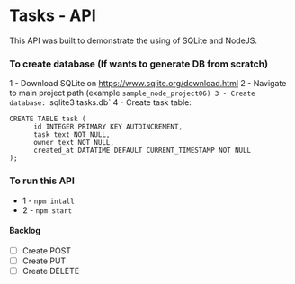 # Tasks - API
This API was built to demonstrate the using of SQLite and NodeJS.

### To create database (If wants to generate DB from scratch) 
 1 - Download SQLite on https://www.sqlite.org/download.html
 2 - Navigate to main project path (example `sample_node_project06)
 3 - Create database:
 `sqlite3 tasks.db`
 4 - Create task table: 
```
CREATE TABLE task (
      id INTEGER PRIMARY KEY AUTOINCREMENT,
      task text NOT NULL,
      owner text NOT NULL,
      created_at DATATIME DEFAULT CURRENT_TIMESTAMP NOT NULL
);
```

### To run this API
- 1 - `npm intall`
- 2 - `npm start`

#### Backlog
- [ ] Create POST 
- [ ] Create PUT
- [ ] Create DELETE 
